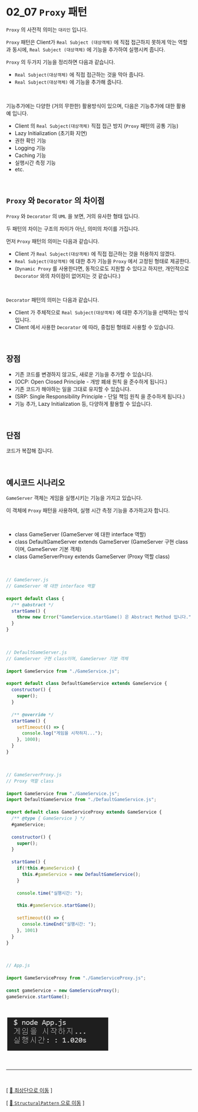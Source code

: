 # 02_07 ``Proxy`` 패턴

``Proxy`` 의 사전적 의미는 ``대리인`` 입니다.

``Proxy`` 패턴은 Client가 ``Real Subject (대상객체)`` 에 직접 접근하지 못하게 막는 역할과 동시에, ``Real Subject (대상객체)`` 에 기능을 추가하여 실행시켜 줍니다.

``Proxy`` 의 두가지 기능을 정리하면 다음과 같습니다.
* ``Real Subject(대상객체)`` 에 직접 접근하는 것을 막아 줍니다.
* ``Real Subject(대상객체)`` 에 기능을 추가해 줍니다.

<br/>

기능추가에는 다양한 (거의 무한한) 활용방식이 있으며, 다음은 기능추가에 대한 활용 예 입니다.

* Client 의 ``Real Subject(대상객체)`` 직접 접근 방지 (``Proxy`` 패턴의 공통 기능)
* Lazy Initialization (초기화 지연)
* 권한 확인 기능
* Logging 기능
* Caching 기능
* 실행시간 측정 기능
* etc.


<br/>


## ``Proxy`` 와 ``Decorator`` 의 차이점

``Proxy`` 와 ``Decorator`` 의 ``UML`` 을 보면, 거의 유사한 형태 입니다.

두 패턴의 차이는 구조의 차이가 아닌, 의미의 차이를 가집니다.

먼저 ``Proxy`` 패턴의 의미는 다음과 같습니다.
* Client 가 ``Real Subject(대상객체)`` 에 직접 접근하는 것을 허용하지 않겠다.
* ``Real Subject(대상객체)`` 에 대한 추가 기능을 ``Proxy`` 에서 고정된 형태로 제공한다.
* (``Dynamic Proxy`` 를 사용한다면, 동적으로도 지원할 수 있다고 하지만, 개인적으로 ``Decorator`` 와의 차이점이 없어지는 것 같습니다.)

<br/>

``Decorator`` 패턴의 의미는 다음과 같습니다.
* Client 가 주체적으로 ``Real Subject(대상객체)`` 에 대한 추가기능을 선택하는 방식 입니다.
* Client 에서 사용한 ``Decorator`` 에 따라, 중첩된 형태로 사용할 수 있습니다.


<br/>


## 장점

* 기존 코드를 변경하지 않고도, 새로운 기능을 추가할 수 있습니다.
* (OCP: Open Closed Principle - 개방 폐쇄 원칙 을 준수하게 됩니다.)
* 기존 코드가 해야하는 일을 그대로 유지할 수 있습니다.
* (SRP: Single Responsibility Principle - 단일 책임 원칙 을 준수하게 됩니다.)
* 기능 추가, Lazy Initialization 등, 다양하게 활용할 수 있습니다.


<br/>


## 단점

코드가 복잡해 집니다.


<br/>


## 예시코드 시나리오

``GameServer`` 객체는 게임을 실행시키는 기능을 가지고 있습니다.

이 객체에 ``Proxy`` 패턴을 사용하여, 실행 시간 측정 기능을 추가하고자 합니다.

<br/>

* class GameServer (GameServer 에 대한 interface 역할)
* class DefaultGameServer extends GameServer (GameServer 구현 class이며, GameServer 기본 객체)
* class GameServerProxy extends GameServer (Proxy 역할 class)

<br/>

```javascript
// GameServer.js
// GameServer 에 대한 interface 역할

export default class {
  /** @abstract */
  startGame() {
    throw new Error("GameService.startGame() 은 Abstract Method 입니다.");
  }
}
```

<br/>

```javascript
// DefaultGameServer.js
// GameServer 구현 class이며, GameServer 기본 객체

import GameService from "./GameService.js";

export default class DefaultGameService extends GameService {
  constructor() {
    super();
  }
  
  /** @override */
  startGame() {
    setTimeout(() => {
      console.log("게임을 시작하지...");
    }, 1000);
  }
}
```

<br/>

```javascript
// GameServerProxy.js
// Proxy 역할 class

import GameService from "./GameService.js";
import DefaultGameService from "./DefaultGameService.js";

export default class GameServiceProxy extends GameService {
  /** @type { GameService } */
  #gameService;

  constructor() {
    super();
  }
  
  startGame() {
    if(!this.#gameService) {
      this.#gameService = new DefaultGameService();
    }

    console.time("실행시간: ");
    
    this.#gameService.startGame();

    setTimeout(() => {
      console.timeEnd("실행시간: ");
    }, 1001)
  }
}
```

<br/>

```javascript
// App.js

import GameServiceProxy from "./GameServiceProxy.js";

const gameService = new GameServiceProxy();
gameService.startGame();
```

<br/>

<img src="./readmeAssets/image%208.png"><br/>



<br/>

<hr/><br/>



[ [🚀 최상단으로 이동](https://github.com/Chocobe/-Study-DesignPatter) ]

[ [🐫 ``StructuralPattern`` 으로 이동](https://github.com/Chocobe/-Study-DesignPatter/tree/master/src/_02_StructuralPattern) ]
